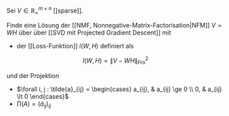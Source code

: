 Sei $V \in \mathbb{R}_+^{m \times n}$ [[sparse]].

Finde eine Lösung der [[NMF, Nonnegative-Matrix-Factorisation|NFM]] $V = WH$ über über [[SVD mit Projected Gradient Descent]]  mit
- der [[Loss-Funktion]] $l(W, H)$ definiert als

$$
	l(W, H) = \| V - WH \|_\text{Fro}^2
$$

und der Projektion
- $\forall i, j : \tilde{a}_{ij} = \begin{cases} a_{ij}, & a_{ij} \ge 0 \\ 0, & a_{ij} \lt 0 \end{cases}$
- $\prod(A) = (\tilde{a}_{ij})_{ij}$